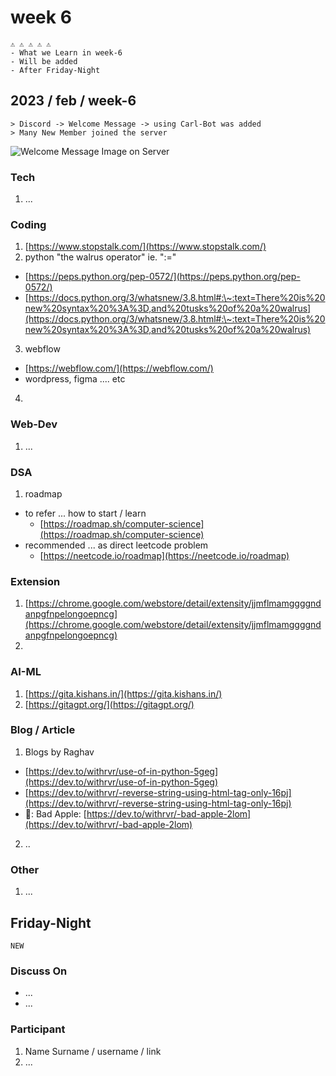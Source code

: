 # week 6

```
⚠️ ⚠️ ⚠️ ⚠️ ⚠️
- What we Learn in week-6
- Will be added
- After Friday-Night
```

## 2023 / feb / week-6

```
> Discord -> Welcome Message -> using Carl-Bot was added
> Many New Member joined the server
```

![Welcome Message Image on Server](https://raw.githubusercontent.com/Connecting-Dots-Forever/media/main/screenshots/welcome\_message.png)

### Tech

1. ...

### Coding

1. [https://www.stopstalk.com/](https://www.stopstalk.com/)
2. python "the walrus operator" ie. ":="

* [https://peps.python.org/pep-0572/](https://peps.python.org/pep-0572/)
* [https://docs.python.org/3/whatsnew/3.8.html#:\~:text=There%20is%20new%20syntax%20%3A%3D,and%20tusks%20of%20a%20walrus](https://docs.python.org/3/whatsnew/3.8.html#:\~:text=There%20is%20new%20syntax%20%3A%3D,and%20tusks%20of%20a%20walrus)

3. webflow

* [https://webflow.com/](https://webflow.com/)
* wordpress, figma .... etc

4.

### Web-Dev

1. ...

### DSA

1. roadmap

* to refer ... how to start / learn
  * [https://roadmap.sh/computer-science](https://roadmap.sh/computer-science)
* recommended ... as direct leetcode problem
  * [https://neetcode.io/roadmap](https://neetcode.io/roadmap)

### Extension

1. [https://chrome.google.com/webstore/detail/extensity/jjmflmamggggndanpgfnpelongoepncg](https://chrome.google.com/webstore/detail/extensity/jjmflmamggggndanpgfnpelongoepncg)
2.

### AI-ML

1. [https://gita.kishans.in/](https://gita.kishans.in/)
2. [https://gitagpt.org/](https://gitagpt.org/)

### Blog / Article

1. Blogs by Raghav

* [https://dev.to/withrvr/use-of-in-python-5geg](https://dev.to/withrvr/use-of-in-python-5geg)
* [https://dev.to/withrvr/-reverse-string-using-html-tag-only-16pj](https://dev.to/withrvr/-reverse-string-using-html-tag-only-16pj)
* 🍎: Bad Apple: [https://dev.to/withrvr/-bad-apple-2lom](https://dev.to/withrvr/-bad-apple-2lom)

2. ..

### Other

1. ...

## Friday-Night

```
NEW
```

### Discuss On

* ...
* ...

### Participant

1. Name Surname / username / link
2. ...
